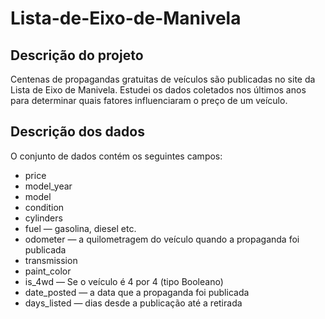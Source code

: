 # Lista-de-Eixo-de-Manivela

## Descrição do projeto
Centenas de propagandas gratuitas de veículos são publicadas no site da Lista de Eixo de Manivela. Estudei os dados coletados nos últimos anos para determinar quais fatores influenciaram o preço de um veículo.

## Descrição dos dados
O conjunto de dados contém os seguintes campos:
-	price
-	model_year
-	model
-	condition
-	cylinders
-	fuel — gasolina, diesel etc.
-	odometer — a quilometragem do veículo quando a propaganda foi publicada
-	transmission
-	paint_color
-	is_4wd — Se o veículo é 4 por 4 (tipo Booleano)
-	date_posted — a data que a propaganda foi publicada
-	days_listed — dias desde a publicação até a retirada

